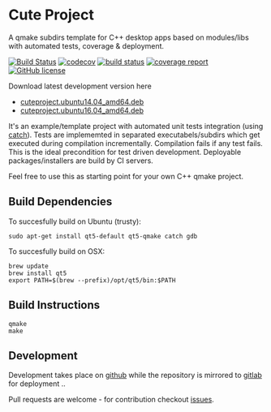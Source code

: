 # Cute Project

A qmake subdirs template for C++ desktop apps based on modules/libs with automated tests, coverage & deployment.

[![Build Status](https://travis-ci.org/mxklb/cuteproject.svg?branch=master)](https://travis-ci.org/mxklb/cuteproject)
[![codecov](https://codecov.io/gh/mxklb/cuteproject/branch/master/graph/badge.svg)](https://codecov.io/gh/mxklb/cuteproject)
[![build status](https://gitlab.com/mxklb/cuteproject/badges/master/build.svg)](https://gitlab.com/mxklb/cuteproject/commits/master)
[![coverage report](https://gitlab.com/mxklb/cuteproject/badges/master/coverage.svg)](https://gitlab.com/mxklb/cuteproject/builds/artifacts/master/download?job=debug_tests)
[![GitHub license](https://img.shields.io/badge/MIT-license-blue.svg)](https://raw.githubusercontent.com/mxklb/cuteproject/master/LICENSE)

Download latest development version here
-  [cuteproject.ubuntu14.04_amd64.deb](https://gitlab.com/mxklb/cuteproject/builds/artifacts/master/download?job=deploy_trusty)
-  [cuteproject.ubuntu16.04_amd64.deb](https://gitlab.com/mxklb/cuteproject/builds/artifacts/master/download?job=deploy_xenial)

It's an example/template project with automated unit tests integration (using [catch](https://github.com/philsquared/Catch)). Tests are implememted in separated executabels/subdirs which get executed during compilation incrementally. Compilation fails if any test fails. This is the ideal precondition for test driven development. Deployable packages/installers are build by CI servers.

Feel free to use this as starting point for your own C++ qmake project.

## Build Dependencies
To succesfully build on Ubuntu (trusty):

    sudo apt-get install qt5-default qt5-qmake catch gdb

To succesfully build on OSX:

    brew update
    brew install qt5
    export PATH=$(brew --prefix)/opt/qt5/bin:$PATH

## Build Instructions

    qmake
    make

## Development
Development takes place on [github](https://github.com/mxklb/cuteproject) while the repository is mirrored to [gitlab](https://gitlab.com/mxklb/cuteproject) for deployment ..

Pull requests are welcome - for contribution checkout [issues](https://github.com/mxklb/cuteproject/issues).
